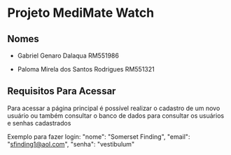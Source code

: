 # Projeto MediMate Watch

## Nomes 
- Gabriel Genaro Dalaqua RM551986
  
- Paloma Mirela dos Santos Rodrigues RM551321

## Requisitos Para Acessar 

Para acessar a página principal é possível realizar o cadastro de um novo usuário ou também consultar o banco de dados para consultar os usuários e senhas cadastrados 

Exemplo para fazer login: 
"nome": "Somerset Finding",
        "email": "sfinding1@aol.com",
        "senha": "vestibulum"

